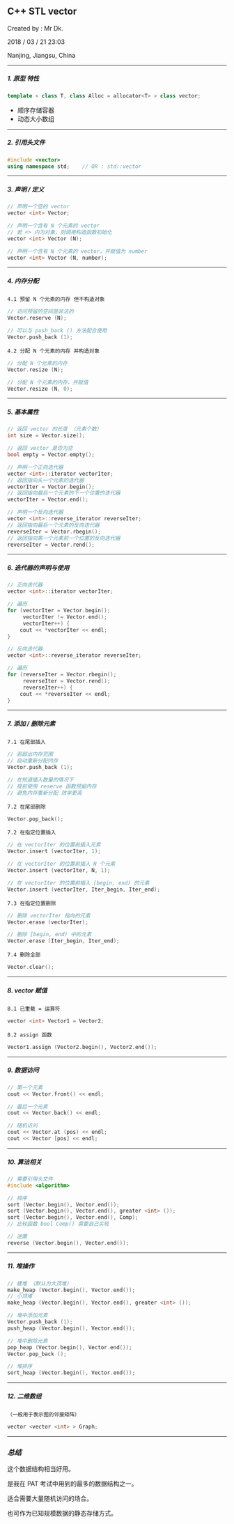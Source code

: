 ## C++ STL vector

Created by : Mr Dk.

2018 / 03 / 21 23:03

Nanjing, Jiangsu, China

---

##### 1. 原型 特性

```C++
template < class T, class Alloc = allocator<T> > class vector;
```

 * 顺序存储容器
 * 动态大小数组​

---

##### 2. 引用头文件

```c++
#include <vector>
using namespace std;	// OR : std::vector
```

---

##### 3. 声明 / 定义

```C++
// 声明一个空的 vector
vector <int> Vector;

// 声明一个含有 N 个元素的 vector
// 若 <> 内为对象，则调用构造函数初始化
vector <int> Vector (N);

// 声明一个含有 N 个元素的 vector，并赋值为 number
vector <int> Vector (N, number);
```

---

##### 4. 内存分配

	4.1 预留 N 个元素的内存 但不构造对象

```C++
// 访问预留的空间是非法的
Vector.reserve (N);

// 可以与 push_back () 方法配合使用
Vector.push_back (1);
```

	4.2 分配 N 个元素的内存 并构造对象

```C++
// 分配 N 个元素的内存
Vector.resize (N);

// 分配 N 个元素的内存，并赋值
Vector.resize (N, 0);
```

---

##### 5. 基本属性

```C++
// 返回 vector 的长度 （元素个数）
int size = Vector.size();

// 返回 vector 是否为空
bool empty = Vector.empty();

// 声明一个正向迭代器
vector <int>::iterator vectorIter;
// 返回指向头一个元素的迭代器
vectorIter = Vector.begin();
// 返回指向最后一个元素的下一个位置的迭代器
vectorIter = Vector.end();

// 声明一个反向迭代器
vector <int>::reverse_iterator reverseIter;
// 返回指向最后一个元素的反向迭代器
reverseIter = Vector.rbegin();
// 返回指向第一个元素前一个位置的反向迭代器
reverseIter = Vector.rend();
```

---

##### 6. 迭代器的声明与使用

```C++
// 正向迭代器
vector <int>::iterator vectorIter;

// 遍历
for (vectorIter = Vector.begin(); 
	 vectorIter != Vector.end(); 
	 vectorIter++) {
    cout << *vectorIter << endl;
}

// 反向迭代器
vector <int>::reverse_iterator reverseIter;

// 遍历
for (reverseIter = Vector.rbegin();
	 reverseIter = Vector.rend();
	 reverseIter++) {
    cout << *reverseIter << endl;
}
```

---

##### 7. 添加 / 删除元素

	7.1 在尾部插入

```C++
// 若超出内存范围
// 自动重新分配内存
Vector.push_back (1);

// 在知道插入数量的情况下
// 提前使用 reserve 函数预留内存
// 避免内存重新分配 效率更高
```

	7.2 在尾部删除

```C++
Vector.pop_back();
```

	7.2 在指定位置插入

```C++
// 在 vectorIter 的位置前插入元素
Vector.insert (vectorIter, 1);

// 在 vectorIter 的位置前插入 N 个元素
Vector.insert (vectorIter, N, 1);

// 在 vectorIter 的位置前插入 [begin, end) 的元素
Vector.insert (vectorIter, Iter_begin, Iter_end);
```

	7.3 在指定位置删除

```C++
// 删除 vectorIter 指向的元素
Vector.erase (vectorIter);

// 删除 [begin, end) 中的元素
Vector.erase (Iter_begin, Iter_end);
```

	7.4 删除全部

```C++
Vector.clear();
```

---

##### 8. vector 赋值

	8.1 已重载 = 运算符

```C++
vector <int> Vector1 = Vector2;
```

	8.2 assign 函数

```C++
Vector1.assign (Vector2.begin(), Vector2.end());
```

---

##### 9. 数据访问

```C++
// 第一个元素
cout << Vector.front() << endl;

// 最后一个元素
cout << Vector.back() << endl;

// 随机访问
cout << Vector.at (pos) << endl;
cout << Vector [pos] << endl;
```

---

##### 10. 算法相关

```C++
// 需要引用头文件
#include <algorithm>

// 排序
sort (Vector.begin(), Vector.end());
sort (Vector.begin(), Vector.end(), greater <int> ());
sort (Vector.begin(), Vector.end(), Comp);
// 比较函数 bool Comp() 需要自己实现

// 逆置
reverse (Vector.begin(), Vector.end());
```

---

##### 11. 堆操作

```C++
// 建堆 （默认为大顶堆）
make_heap (Vector.begin(), Vector.end());
// 小顶堆
make_heap (Vector.begin(), Vector.end(), greater <int> ());

// 堆中添加元素
Vector.push_back (1);
push_heap (Vector.begin(), Vector.end());

// 堆中删除元素
pop_heap (Vector.begin(), Vector.end());
Vector.pop_back ();

// 堆排序
sort_heap (Vector.begin(), Vector.end());
```

---

##### 12. 二维数组

	（一般用于表示图的邻接矩阵）

```C++
vector <vector <int> > Graph;
```

---

### *总结*

这个数据结构相当好用。

是我在 PAT 考试中用到的最多的数据结构之一。

适合需要大量随机访问的场合。

也可作为已知规模数据的静态存储方式。